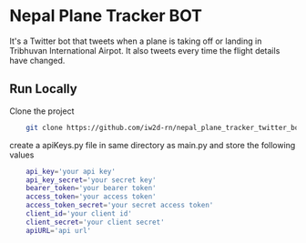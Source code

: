 
# Nepal Plane Tracker BOT



It's a Twitter bot that tweets when a plane is taking off or landing in Tribhuvan International Airpot. It also tweets every time the flight details have changed.


## Run Locally

Clone the project

```bash
    git clone https://github.com/iw2d-rn/nepal_plane_tracker_twitter_bot.git
```

create a apiKeys.py file in same directory as main.py and store the following values

```bash
    api_key='your api key'
    api_key_secret='your secret key'
    bearer_token='your bearer token'
    access_token='your access token'
    access_token_secret='your secret access token'
    client_id='your client id'
    client_secret='your client secret'
    apiURL='api url'
```

